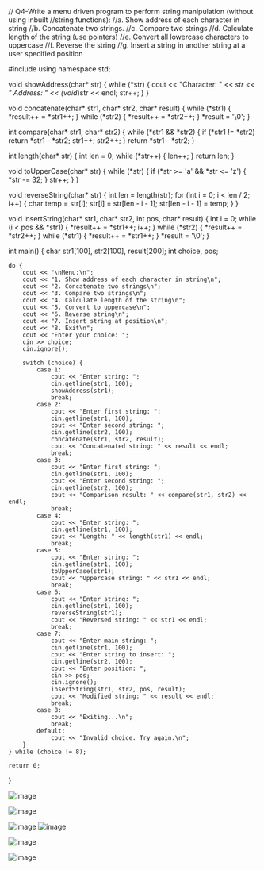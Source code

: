 // Q4-Write a menu driven program to perform string manipulation (without using inbuilt
//string functions):
//a. Show address of each character in string
//b. Concatenate two strings.
//c. Compare two strings
//d. Calculate length of the string (use pointers)
//e. Convert all lowercase characters to uppercase
//f. Reverse the string
//g. Insert a string in another string at a user specified position


#include <iostream>
using namespace std;

void showAddress(char* str) {
    while (*str) {
        cout << "Character: " << *str << " Address: " << (void*)str << endl;
        str++;
    }
}

void concatenate(char* str1, char* str2, char* result) {
    while (*str1) {
        *result++ = *str1++;
    }
    while (*str2) {
        *result++ = *str2++;
    }
    *result = '\0';
}

int compare(char* str1, char* str2) {
    while (*str1 && *str2) {
        if (*str1 != *str2)
            return *str1 - *str2;
        str1++;
        str2++;
    }
    return *str1 - *str2;
}

int length(char* str) {
    int len = 0;
    while (*str++) {
        len++;
    }
    return len;
}

void toUpperCase(char* str) {
    while (*str) {
        if (*str >= 'a' && *str <= 'z') {
            *str -= 32;
        }
        str++;
    }
}

void reverseString(char* str) {
    int len = length(str);
    for (int i = 0; i < len / 2; i++) {
        char temp = str[i];
        str[i] = str[len - i - 1];
        str[len - i - 1] = temp;
    }
}

void insertString(char* str1, char* str2, int pos, char* result) {
    int i = 0;
    while (i < pos && *str1) {
        *result++ = *str1++;
        i++;
    }
    while (*str2) {
        *result++ = *str2++;
    }
    while (*str1) {
        *result++ = *str1++;
    }
    *result = '\0';
}

int main() {
    char str1[100], str2[100], result[200];
    int choice, pos;
    
    do {
        cout << "\nMenu:\n";
        cout << "1. Show address of each character in string\n";
        cout << "2. Concatenate two strings\n";
        cout << "3. Compare two strings\n";
        cout << "4. Calculate length of the string\n";
        cout << "5. Convert to uppercase\n";
        cout << "6. Reverse string\n";
        cout << "7. Insert string at position\n";
        cout << "8. Exit\n";
        cout << "Enter your choice: ";
        cin >> choice;
        cin.ignore();
        
        switch (choice) {
            case 1:
                cout << "Enter string: ";
                cin.getline(str1, 100);
                showAddress(str1);
                break;
            case 2:
                cout << "Enter first string: ";
                cin.getline(str1, 100);
                cout << "Enter second string: ";
                cin.getline(str2, 100);
                concatenate(str1, str2, result);
                cout << "Concatenated string: " << result << endl;
                break;
            case 3:
                cout << "Enter first string: ";
                cin.getline(str1, 100);
                cout << "Enter second string: ";
                cin.getline(str2, 100);
                cout << "Comparison result: " << compare(str1, str2) << endl;
                break;
            case 4:
                cout << "Enter string: ";
                cin.getline(str1, 100);
                cout << "Length: " << length(str1) << endl;
                break;
            case 5:
                cout << "Enter string: ";
                cin.getline(str1, 100);
                toUpperCase(str1);
                cout << "Uppercase string: " << str1 << endl;
                break;
            case 6:
                cout << "Enter string: ";
                cin.getline(str1, 100);
                reverseString(str1);
                cout << "Reversed string: " << str1 << endl;
                break;
            case 7:
                cout << "Enter main string: ";
                cin.getline(str1, 100);
                cout << "Enter string to insert: ";
                cin.getline(str2, 100);
                cout << "Enter position: ";
                cin >> pos;
                cin.ignore();
                insertString(str1, str2, pos, result);
                cout << "Modified string: " << result << endl;
                break;
            case 8:
                cout << "Exiting...\n";
                break;
            default:
                cout << "Invalid choice. Try again.\n";
        }
    } while (choice != 8);
    
    return 0;
}





![image](https://github.com/user-attachments/assets/ff04f157-a321-4bd0-977e-b5bb2baaec4c)

![image](https://github.com/user-attachments/assets/bd7fd369-355b-43d7-8d50-d19e34cbc302)

![image](https://github.com/user-attachments/assets/0db021c8-8cf6-46d3-a361-29e3a7534f73)
![image](https://github.com/user-attachments/assets/47169a7d-ae6c-4141-8a4e-07d7437f9555)

![image](https://github.com/user-attachments/assets/7ead715a-6591-40b2-9ce4-edc75015f6c7)

![image](https://github.com/user-attachments/assets/dac73420-e6d4-4954-948e-ae1ba4ca1b4c)





